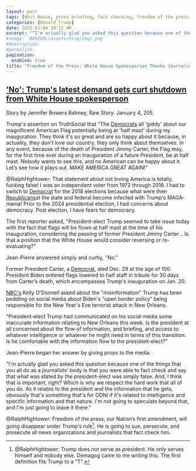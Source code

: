 ```yaml
---
layout: post
tags: [Whit House, press briefing, fact checking, freedom of the press, first amendment, politics]
categories: [Donald Trump]
date: 2025-01-04 10:12 AM
excerpt: "“I'm actually glad you asked this question because one of the things that you all do as a journalists' body is that you were able to fact check and say that what was stated by the president-elect was simply false. And, I think that is important, right? Which is why we respect the hard work that all of you do. As it relates to the president and the information that he gets, obviously that's something that's for ODNI if it's related to intelligence and specific information and that nature. I'm not going to speculate beyond that, and I'm just going to leave it there.” – Jean-Pierre, White House spokesperson."
#image: 'BASEURL/assets/blog/img/.png'
#description:
#permalink:
pagination: 
  enabled: true
title: "Freedom of the Press: White House Spokesperson Thanks Journalists For Fact Checking"
---
```



## ['No': Trump's latest demand gets curt shutdown from White House spokesperson](https://www.alternet.org/jan-6-carter/)

Story by Jennifer Bowers Bahney, Raw Story. January 4, 205.

Trump's assertion on TruthSocial that "The [Democrats](https://www.democrats.org/) all 'giddy' about our magnificent American Flag potentially being at 'half mast' during my inauguration. They think it's so great and are so happy about it because, in actuality, they don't love our country, they only think about themselves. In any event, because of the death of President Jimmy Carter, the Flag may, for the first time ever during an Inauguration of a future President, be at half mast. Nobody wants to see this, and no American can be happy about it. Let’s see how it plays out. MAKE AMERICA GREAT AGAIN!"

@RalphHightower: That statement about not loving America is totally, fucking false! I was an independent voter from 1972 through 2016. I had to switch to [Democrat](https://www.democrats.org/) for the 2018 elections because what were then [Republicans](https://www.gop.com/)at the state and federal become infected with Trump's MAGA-mania! Prior to the 2024 presidential election, I had concerns about democracy. Post election, I have fears for democracy. 

The first reporter asked, "President-elect Trump seemed to take issue today with the fact that flags will be flown at half mast at the time of his inauguration, considering the passing of former President Jimmy Carter... Is that a position that the White House would consider reversing or re-evaluating?"

Jean-Pierre answered simply and curtly, "No."

Former President Carter, a [Democrat](https://www.democrats.org/), died Dec. 29 at the age of 100. President Biden ordered flags lowered to half staff in tribute for 30 days from Carter’s death, which encompasses Trump's inauguration on Jan. 20.

[NBC's](https://www.nbcnews.com/) Kelly O'Donnell asked about the "misinformation" Trump has been peddling on social media about Biden's "open border policy" being responsible for the New Year's Eve terrorist attack in New Orleans.

"President-elect Trump had communicated on his social media some inaccurate information relating to New Orleans this week. Is the president at all concerned about the flow of information, and briefing, and access to whatever intelligence or whatever he might need in terms of this transition. Is he comfortable with the information flow to the president-elect?"

Jean-Pierre began her answer by giving props to the media.

"I'm actually glad you asked this question because one of the things that you all do as a journalists' body is that you were able to fact check and say that what was stated by the president-elect was simply false. And, I think that is important, right? Which is why we respect the hard work that all of you do. As it relates to the president and the information that he gets, obviously that's something that's for ODNI if it's related to intelligence and specific information and that nature. I'm not going to speculate beyond that, and I'm just going to leave it there."

@RalphHightower: Freedom of the press, our Nation’s first amendment, will going disappear under Trump's rule[^101]. He is going to sue, persecute, and prosecute all news organizations and journalists that fact check him.

[^101]: @RalphHightower: Trump does not serve as president. He only serves himself and nobody else. Demagog came to me writing this. The first definition[^121] fits Trump to a "T".

[^121]: [demagog • Merriam-Webster:](http://www.merriam-webster.com/dictionary/demagog)<br />noun<br />dem·​a·​gogue <br />variants: or less commonly dem​a​gog<br />Definition (Entry 1 of 2)<br /> **1: a leader who makes use of popular prejudices and false claims and promises in order to gain power**<br />~~2: a leader championing the cause of the common people in ancient times~~
